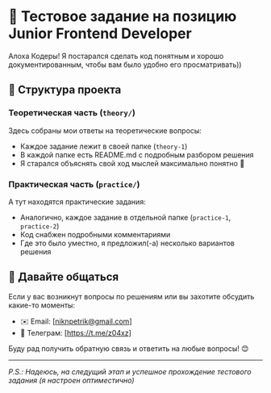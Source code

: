 # 👋 Тестовое задание на позицию Junior Frontend Developer

Алоха Кодеры! Я постарался сделать код понятным и хорошо документированным, чтобы вам было удобно его просматривать))

## 📁 Структура проекта

### Теоретическая часть (`theory/`)
Здесь собраны мои ответы на теоретические вопросы:
- Каждое задание лежит в своей папке (`theory-1`)
- В каждой папке есть README.md с подробным разбором решения
- Я старался объяснять свой ход мыслей максимально понятно 🤔

### Практическая часть (`practice/`)
А тут находятся практические задания:
- Аналогично, каждое задание в отдельной папке (`practice-1`, `practice-2`)
- Код снабжен подробными комментариями
- Где это было уместно, я предложил(-а) несколько вариантов решения

## 💬 Давайте общаться

Если у вас возникнут вопросы по решениям или вы захотите обсудить какие-то моменты:
- ✉️ Email: [niknpetrik@gmail.com]
- 📱 Телеграм: [https://t.me/z04xz]

Буду рад получить обратную связь и ответить на любые вопросы! 😊

---
*P.S.: Надеюсь, на следущий этап и успешное прохождение тестового задания (я настроен оптиместично)*
